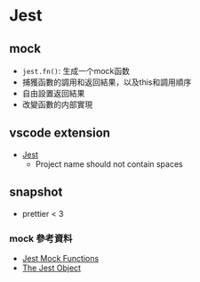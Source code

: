 # Jest

## mock

* `jest.fn()`: 生成一个mock函数
* 捕獲函數的調用和返回結果，以及this和調用順序
* 自由設置返回結果
* 改變函數的内部實現

## vscode extension

* [Jest](https://marketplace.visualstudio.com/items?itemName=Orta.vscode-jest)
  + Project name should not contain spaces

## snapshot

* prettier < 3

### mock 參考資料

* [Jest Mock Functions](https://jestjs.io/docs/mock-function-api)
* [The Jest Object](https://jestjs.io/docs/jest-object)
